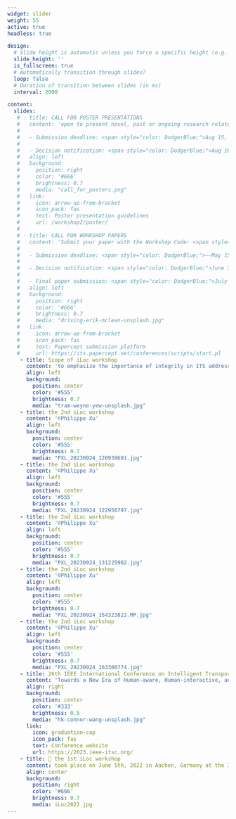 ```yaml
---
widget: slider
weight: 55
active: true
headless: true

design:
  # Slide height is automatic unless you force a specific height (e.g. '400px')
  slide_height: ''
  is_fullscreen: true
  # Automatically transition through slides?
  loop: false
  # Duration of transition between slides (in ms)
  interval: 2000

content:
  slides:
   # - title: CALL FOR POSTER PRESENTATIONS
   #   content: 'open to present novel, past or ongoing research related to the topics covered by the workshop
   #   
   #   - Submission deadline: <span style="color: DodgerBlue;">Aug 15, 2023</span>
   #   
   #   - Decision notification: <span style="color: DodgerBlue;">Aug 16, 2023</span>'
   #   align: left
   #   background:
   #     position: right
   #     color: '#666'
   #     brightness: 0.7
   #     media: "call_for_posters.png"
   #   link:
   #     icon: arrow-up-from-bracket
   #     icon_pack: fas
   #     text: Poster presentation guidelines
   #     url: /workshop2/poster/     
   #     
   # - title: CALL FOR WORKSHOP PAPERS
   #   content: 'Submit your paper with the Workshop Code: <span style="color: Red;">**u41sy**</span>
   #   
   #   - Submission deadline: <span style="color: DodgerBlue;">~~May 15, 2023~~ ~~May 22, 2023~~ May 28, 2023</span>
   #   
   #   - Decision notification: <span style="color: DodgerBlue;">June 30, 2023</span>
   #   
   #   - Final paper submission: <span style="color: DodgerBlue;">July 31, 2023</span>'
   #   align: left
   #   background:
   #     position: right
   #     color: '#666'
   #     brightness: 0.7
   #     media: "driving-erik-mclean-unsplash.jpg"
   #   link:
   #     icon: arrow-up-from-bracket
   #     icon_pack: fas
   #     text: Papercept submission platform
   #     url: https://its.papercept.net/conferences/scripts/start.pl
    - title: Scope of iLoc workshop
      content: 'to emphasize the importance of integrity in ITS addressing the scientific challenges with respect to the management of localization integrity for vehicle navigation in complex traffic environments including its use as part of perception tasks.'
      align: left
      background:
        position: center
        color: '#555'
        brightness: 0.7
        media: "tram-weyne-yew-unsplash.jpg"
    - title: the 2nd iLoc workshop
      content: '©Philippe Xu'
      align: left
      background:
        position: center
        color: '#555'
        brightness: 0.7
        media: "PXL_20230924_120939691.jpg"
    - title: the 2nd iLoc workshop
      content: '©Philippe Xu'
      align: left
      background:
        position: center
        color: '#555'
        brightness: 0.7
        media: "PXL_20230924_122956797.jpg"
    - title: the 2nd iLoc workshop
      content: '©Philippe Xu'
      align: left
      background:
        position: center
        color: '#555'
        brightness: 0.7
        media: "PXL_20230924_131225902.jpg"
    - title: the 2nd iLoc workshop
      content: '©Philippe Xu'
      align: left
      background:
        position: center
        color: '#555'
        brightness: 0.7
        media: "PXL_20230924_154323822.MP.jpg"
    - title: the 2nd iLoc workshop
      content: '©Philippe Xu'
      align: left
      background:
        position: center
        color: '#555'
        brightness: 0.7
        media: "PXL_20230924_163300774.jpg"
    - title: 26th IEEE International Conference on Intelligent Transportation Systems
      content: 'Towards a New Era of Human-aware, Human-interactive, and Human-friendly ITS'
      align: right
      background:
        position: center
        color: '#333'
        brightness: 0.5
        media: "hk-connor-wang-unsplash.jpg"
      link:
        icon: graduation-cap
        icon_pack: fas
        text: Conference website
        url: https://2023.ieee-itsc.org/
    - title: 👋 the 1st iLoc workshop
      content: took place on June 5th, 2022 in Aachen, Germany at the 33rd IEEE IV Symposium
      align: center
      background:
        position: right
        color: '#666'
        brightness: 0.7
        media: iLoc2022.jpg
---
```

